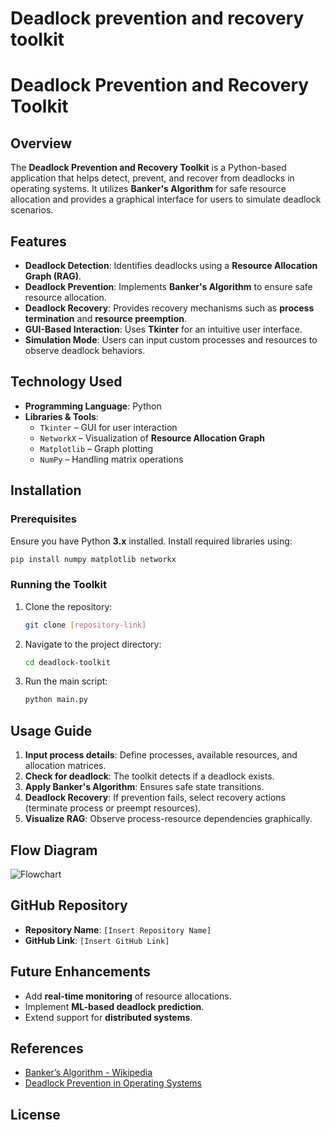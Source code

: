 # Deadlock prevention and recovery toolkit
 # Deadlock Prevention and Recovery Toolkit

## Overview
The **Deadlock Prevention and Recovery Toolkit** is a Python-based application that helps detect, prevent, and recover from deadlocks in operating systems. It utilizes **Banker's Algorithm** for safe resource allocation and provides a graphical interface for users to simulate deadlock scenarios.

## Features
- **Deadlock Detection**: Identifies deadlocks using a **Resource Allocation Graph (RAG)**.
- **Deadlock Prevention**: Implements **Banker's Algorithm** to ensure safe resource allocation.
- **Deadlock Recovery**: Provides recovery mechanisms such as **process termination** and **resource preemption**.
- **GUI-Based Interaction**: Uses **Tkinter** for an intuitive user interface.
- **Simulation Mode**: Users can input custom processes and resources to observe deadlock behaviors.

## Technology Used
- **Programming Language**: Python
- **Libraries & Tools**:
  - `Tkinter` – GUI for user interaction
  - `NetworkX` – Visualization of **Resource Allocation Graph**
  - `Matplotlib` – Graph plotting
  - `NumPy` – Handling matrix operations

## Installation
### Prerequisites
Ensure you have Python **3.x** installed. Install required libraries using:
```sh
pip install numpy matplotlib networkx
```

### Running the Toolkit
1. Clone the repository:
   ```sh
   git clone [repository-link]
   ```
2. Navigate to the project directory:
   ```sh
   cd deadlock-toolkit
   ```
3. Run the main script:
   ```sh
   python main.py
   ```

## Usage Guide
1. **Input process details**: Define processes, available resources, and allocation matrices.
2. **Check for deadlock**: The toolkit detects if a deadlock exists.
3. **Apply Banker's Algorithm**: Ensures safe state transitions.
4. **Deadlock Recovery**: If prevention fails, select recovery actions (terminate process or preempt resources).
5. **Visualize RAG**: Observe process-resource dependencies graphically.

## Flow Diagram
![Flowchart](flow_diagram.png)

## GitHub Repository
- **Repository Name**: `[Insert Repository Name]`
- **GitHub Link**: `[Insert GitHub Link]`

## Future Enhancements
- Add **real-time monitoring** of resource allocations.
- Implement **ML-based deadlock prediction**.
- Extend support for **distributed systems**.

## References
- [Banker’s Algorithm - Wikipedia](https://en.wikipedia.org/wiki/Banker%27s_algorithm)
- [Deadlock Prevention in Operating Systems](https://www.geeksforgeeks.org/deadlock-prevention/)

## License



